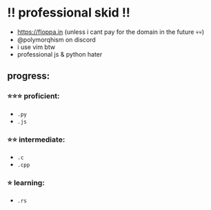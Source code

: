 # ‼️ professional skid ‼️
- https://floppa.in (unless i cant pay for the domain in the future 💀💀)
- @polymorqhism on discord
- i use vim btw
- professional js & python hater

## progress:

### ⭐⭐⭐ proficient:
- `.py`
- `.js`

### ⭐⭐   intermediate:
- `.c`
- `.cpp`

### ⭐      learning:
- `.rs`
